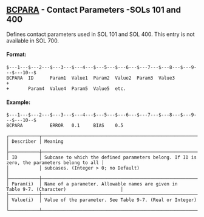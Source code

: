 ## [BCPARA](https://help.hexagonmi.com/bundle/MSC_Nastran_2022.4/page/Nastran_Combined_Book/qrg/bulkab/TOC.BCPARA.xhtml) - Contact Parameters -SOLs 101 and 400

Defines contact parameters used in SOL 101 and SOL 400. This entry is not available in SOL 700.

#### Format:

```nastran
$---1---$---2---$---3---$---4---$---5---$---6---$---7---$---8---$---9---$---10--$
BCPARA  ID      Param1  Value1  Param2  Value2  Param3  Value3          +       
+       Param4  Value4  Param5  Value5  etc.                                    
```

#### Example:

```nastran
$---1---$---2---$---3---$---4---$---5---$---6---$---7---$---8---$---9---$---10--$
BCPARA          ERROR   0.1     BIAS    0.5                                     
```

```text
┌───────────┬─────────────────────────────────────────────────────────────────────────────────────────────┐
│ Describer │ Meaning                                                                                     │
├───────────┼─────────────────────────────────────────────────────────────────────────────────────────────┤
│ ID        │ Subcase to which the defined parameters belong. If ID is zero, the parameters belong to all │
│           │ subcases. (Integer > 0; no Default)                                                         │
├───────────┼─────────────────────────────────────────────────────────────────────────────────────────────┤
│ Param(i)  │ Name of a parameter. Allowable names are given in Table 9-7. (Character)                    │
├───────────┼─────────────────────────────────────────────────────────────────────────────────────────────┤
│ Value(i)  │ Value of the parameter. See Table 9-7. (Real or Integer)                                    │
└───────────┴─────────────────────────────────────────────────────────────────────────────────────────────┘
```
